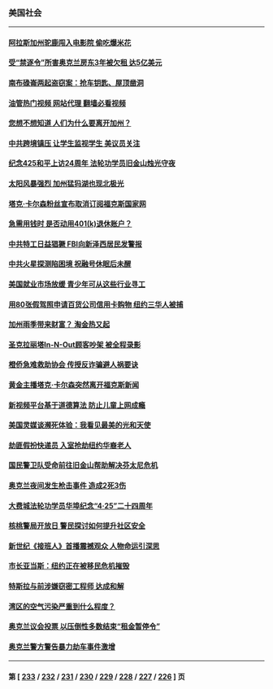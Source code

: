 ### 美国社会
---
#### [阿拉斯加州驼鹿闯入电影院 偷吃爆米花](../../pages/ncid1078160/n13981800.md?04270445) 
#### [受“禁逐令”所害奥克兰房东3年被欠租 达5亿美元](../../pages/ncid1078160/n13981922.md?04270445) 
#### [南布碌崙两起盗窃案：抢车钥匙、屋顶凿洞](../../pages/ncid1078160/n13981833.md?04270445) 
#### [油管热门视频 网站代理 翻墙必看视频](http://138.2.39.72:81/youtube.html?epic-marker?04270445)
#### [您想不想知道 人们为什么要离开加州？](../../pages/ncid1078160/n13981857.md?04270445) 
#### [中共跨境镇压 让学生监视学生 美议员关注](../../pages/ncid1078160/n13981818.md?04270445) 
#### [纪念425和平上访24周年  法轮功学员旧金山烛光守夜](../../pages/ncid1078160/n13981764.md?04270445) 
#### [太阳风暴强烈 加州猛犸湖也现北极光](../../pages/ncid1078160/n13981671.md?04270445) 
#### [塔克‧卡尔森粉丝宣布取消订阅福克斯国家网](../../pages/ncid1078160/n13981575.md?04270445) 
#### [急需用钱时 是否动用401(k)退休账户？](../../pages/ncid1078160/n13977600.md?04270445) 
#### [中共特工日益猖獗 FBI向新泽西居民发警报](../../pages/ncid1078160/n13980022.md?04270445) 
#### [中共火星探测陷困境 祝融号休眠后未醒](../../pages/ncid1078160/n13981455.md?04270445) 
#### [美国就业市场放缓 青少年可从这些行业寻工](../../pages/ncid1078160/n13981001.md?04270445) 
#### [用80张假驾照申请百货公司信用卡购物 纽约三华人被捕](../../pages/ncid1078160/n13981091.md?04270445) 
#### [加州雨季带来财富？ 淘金热又起](../../pages/ncid1078160/n13980928.md?04270445) 
#### [圣克拉丽塔In-N-Out顾客吵架 被全程录影](../../pages/ncid1078160/n13980882.md?04270445) 
#### [橙侨急难救助协会 传授反诈骗避人祸要诀](../../pages/ncid1078160/n13980855.md?04270445) 
#### [黄金主播塔克‧卡尔森突然离开福克斯新闻](../../pages/ncid1078160/n13980701.md?04270445) 
#### [新视频平台基于道德算法 防止儿童上网成瘾](../../pages/ncid1078160/n13980719.md?04270445) 
#### [美国灵媒谈濒死体验：我看见最美的光和天使](../../pages/ncid1078160/n13980703.md?04270445) 
#### [劫匪假扮快递员 入室抢劫纽约华裔老人](../../pages/ncid1078160/n13980232.md?04270445) 
#### [国民警卫队受命前往旧金山帮助解决芬太尼危机](../../pages/ncid1078160/n13980295.md?04270445) 
#### [奥克兰夜间发生枪击事件 造成2死3伤](../../pages/ncid1078160/n13980280.md?04270445) 
#### [大费城法轮功学员华埠纪念“4‧25”二十四周年](../../pages/ncid1078160/n13980054.md?04270445) 
#### [核桃警局开放日 警民探讨如何提升社区安全](../../pages/ncid1078160/n13979980.md?04270445) 
#### [新世纪《接班人》首播震撼观众 人物命运引深思](../../pages/ncid1078160/n13979253.md?04270445) 
#### [市长亚当斯：纽约正在被移民危机摧毁](../../pages/ncid1078160/n13979187.md?04270445) 
#### [特斯拉与前涉嫌窃密工程师 达成和解](../../pages/ncid1078160/n13978938.md?04270445) 
#### [湾区的空气污染严重到什么程度？](../../pages/ncid1078160/n13978932.md?04270445) 
#### [奥克兰议会投票 以压倒性多数结束“租金暂停令”](../../pages/ncid1078160/n13978924.md?04270445) 
#### [奥克兰警方警告暴力劫车事件激增](../../pages/ncid1078160/n13978897.md?04270445) 

---
#### 第 [ [233](./233.md?04270445) / [232](./232.md?04270445) / [231](./231.md?04270445) / [230](./230.md?04270445) / [229](./229.md?04270445) / [228](./228.md?04270445) / [227](./227.md?04270445) / [226](./226.md?04270445) ] 页
